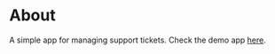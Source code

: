 # About
A simple app for managing support tickets. Check the demo app [here](https://handyman-frontend-web.vercel.app).